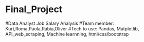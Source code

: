 # Final_Project

#Data Analyst Job Salary Analysis
#Team member: Kurt,Roma,Paola,Rabia,Oliver
#Tech to use: Pandas, Matplotlib, API_web_scraping, Machine learnning, html/css/bootstrap
